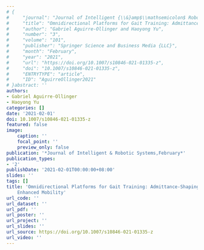 ```yaml
---
# {
#     "journal": "Journal of Intelligent {\\&}amp$\\mathsemicolon$ Robotic Systems",
#     "title": "Omnidirectional Platforms for Gait Training: Admittance-Shaping Control for Enhanced Mobility",
#     "author": "Gabriel Aguirre-Ollinger and Haoyong Yu",
#     "number": "3",
#     "volume": "101",
#     "publisher": "Springer Science and Business Media {LLC}",
#     "month": "February",
#     "year": "2021",
#     "url": "https://doi.org/10.1007/s10846-021-01335-z",
#     "doi": "10.1007/s10846-021-01335-z",
#     "ENTRYTYPE": "article",
#     "ID": "AguirreOllinger2021"
# }abstract: ''
authors:
- Gabriel Aguirre-Ollinger
- Haoyong Yu
categories: []
date: '2021-02-01'
doi: 10.1007/s10846-021-01335-z
featured: false
image:
    caption: ''
    focal_point: ''
    preview_only: false
publication: '*Journal of Intelligent & Robotic Systems,February*'
publication_types:
- '2'
publishDate: '2021-02-01T00:00:00+08:00'
slides: ''
tags: []
title: 'Omnidirectional Platforms for Gait Training: Admittance-Shaping Control for
    Enhanced Mobility'
url_code: ''
url_dataset: ''
url_pdf: ''
url_poster: ''
url_project: ''
url_slides: ''
url_source: https://doi.org/10.1007/s10846-021-01335-z
url_video: ''
---
```

